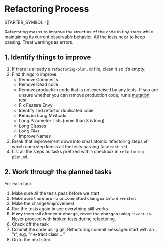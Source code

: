 # Refactoring Process

STARTER_SYMBOL=🧹

Refactoring means to improve the structure of the code in tiny steps while maintaining its current observable behavior. All the tests need to keep passing. Treat warnings as errors.

## 1. Identify things to improve
1. If there is already a `refactoring-plan.md` file, clean it so it's empty.
1. Find things to improve.
    - Remove Comments
    - Remove Dead code
    - Remove production code that is not exercised by any tests. If you are unsure whether you can remove production code, run a [mutation test](./mutation-test.md)
    - Fix Feature Envy
    - Identify and refactor duplicated code
    - Refactor Long Methods
    - Long Parameter Lists (more than 3 is long)
    - Long Classes
    - Long Files
    - Improve Names
1. Break that improvement down into small atomic refactoring steps of which each step keeps all the tests passing (use `test.sh`)
1. List all the steps as tasks prefixed with a checkbox in `refactoring-plan.md`.

## 2. Work through the planned tasks
For each task
1. Make sure all the tests pass before we start
1. Make sure there are no uncommitted changes before we start
1. Make the change/improvement
1. Run the tests again to see everything still works
1. If any tests fail after your change, revert the changes using `revert.sh`. Never proceed with broken tests during refactoring.
1. Check off the task
1. Commit the code using git. Refactoring commit messages start with an "r", e.g. "r extract class ..."
1. Go to the next step
